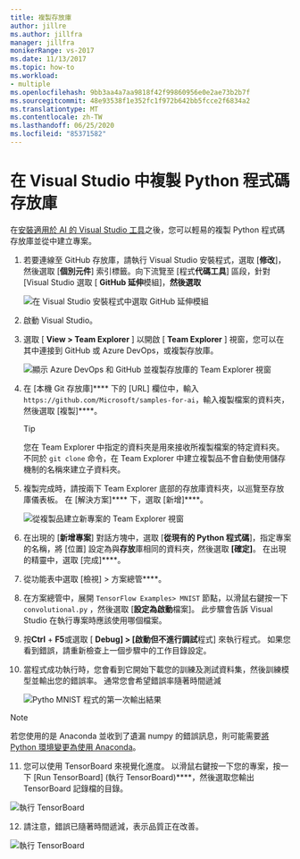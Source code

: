```yaml
---
title: 複製存放庫
author: jillre
ms.author: jillfra
manager: jillfra
monikerRange: vs-2017
ms.date: 11/13/2017
ms.topic: how-to
ms.workload:
- multiple
ms.openlocfilehash: 9bb3aa4a7aa9818f42f99860956e0e2ae73b2b7f
ms.sourcegitcommit: 48e93538f1e352fc1f972b642bb5fcce2f6834a2
ms.translationtype: MT
ms.contentlocale: zh-TW
ms.lasthandoff: 06/25/2020
ms.locfileid: "85371582"
---
```

# <a name="clone-a-repository-of-python-code-in-visual-studio"></a>在 Visual Studio 中複製 Python 程式碼存放庫

在[安裝適用於 AI 的 Visual Studio 工具](installation.md)之後，您可以輕易的複製 Python 程式碼存放庫並從中建立專案。

1. 若要連線至 GitHub 存放庫，請執行 Visual Studio 安裝程式，選取 [**修改**]，然後選取 [**個別元件**] 索引標籤。向下流覽至 [程式**代碼工具**] 區段，針對 [Visual Studio 選取 [ **GitHub 延伸**模組]，**然後選取**

    ![在 Visual Studio 安裝程式中選取 GitHub 延伸模組](media/create-project-repo/installation-github-extension.png)

2. 啟動 Visual Studio。

3. 選取 [ **View > Team Explorer** ] 以開啟 [ **Team Explorer** ] 視窗，您可以在其中連接到 GitHub 或 Azure DevOps，或複製存放庫。

    ![顯示 Azure DevOps 和 GitHub 並複製存放庫的 Team Explorer 視窗](media/create-project-repo/team-explorer-devops.png)

4. 在 [本機 Git 存放庫]**** 下的 [URL] 欄位中，輸入 `https://github.com/Microsoft/samples-for-ai`，輸入複製檔案的資料夾，然後選取 [複製]****。

    > [!Tip]
    > 您在 Team Explorer 中指定的資料夾是用來接收所複製檔案的特定資料夾。 不同於 `git clone` 命令，在 Team Explorer 中建立複製品不會自動使用儲存機制的名稱來建立子資料夾。

5. 複製完成時，請按兩下 Team Explorer 底部的存放庫資料夾，以巡覽至存放庫儀表板。 在 [解決方案]**** 下，選取 [新增]****。

    ![從複製品建立新專案的 Team Explorer 視窗](media/create-project-repo/team-explorer-new-project.png)

6. 在出現的 [**新增專案**] 對話方塊中，選取 [**從現有的 Python 程式碼**]，指定專案的名稱，將 [位置] 設定為與**存放**庫相同的資料夾，然後選取 **[確定]**。 在出現的精靈中，選取 [完成]****。

7. 從功能表中選取 [檢視] > 方案總管****。

8. 在方案總管中，展開 `TensorFlow Examples> MNIST` 節點，以滑鼠右鍵按一下 `convolutional.py` ，然後選取 [**設定為啟動**檔案]。 此步驟會告訴 Visual Studio 在執行專案時應該使用哪個檔案。

9. 按**Ctrl** + **F5**或選取 [ **Debug] > [啟動但不進行調試**程式] 來執行程式。 如果您看到錯誤，請重新檢查上一個步驟中的工作目錄設定。

10. 當程式成功執行時，您會看到它開始下載您的訓練及測試資料集，然後訓練模型並輸出您的錯誤率。 通常您會希望錯誤率隨著時間遞減

    ![Pytho MNIST 程式的第一次輸出結果](media/create-project-repo/tensorflow-mnist-running.png)

   > [!NOTE]
   > 若您使用的是 Anaconda 並收到了遺漏 numpy 的錯誤訊息，則可能需要[將 Python 環境變更為使用 Anaconda](../python/selecting-a-python-environment-for-a-project.md)。

11. 您可以使用 TensorBoard 來視覺化進度。 以滑鼠右鍵按一下您的專案，按一下 [Run TensorBoard] (執行 TensorBoard)****，然後選取您輸出 TensorBoard 記錄檔的目錄。

   ![執行 TensorBoard](media/create-project-repo/run-tensorboard.png)

12. 請注意，錯誤已隨著時間遞減，表示品質正在改善。

   ![執行 TensorBoard](media/create-project-repo/tensorboard.png)
